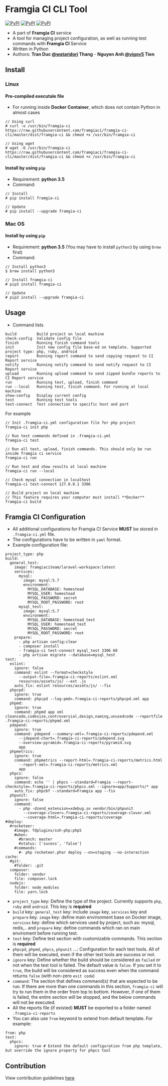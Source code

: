 # Framgia CI CLI Tool

[![PyPI](https://img.shields.io/pypi/status/framgia-ci.svg)](https://pypi.python.org/pypi/framgia-ci/)
[![PyPI](https://img.shields.io/pypi/v/framgia-ci.svg)](https://pypi.python.org/pypi/framgia-ci/)
[![PyPI](https://img.shields.io/pypi/pyversions/framgia-ci.svg)]([![PyPI](https://img.shields.io/pypi/v/framgia-ci.svg)](https://pypi.python.org/pypi/framgia-ci/))

- A part of **Framgia CI** service
- A tool for managing project configuration, as well as running test commands with **Framgia CI** Service
- Written in Python
- Authors: **Tran Duc [@wataridori](https://github.com/wataridori) Thang** - **Nguyen Anh [@vigov5](https://github.com/vigov5) Tien**

## Install
### Linux
#### Pre-compiled executale file
- For running inside **Docker Container**, which does not contain Python in almost cases
```
// Using curl
# curl -o /usr/bin/framgia-ci https://raw.githubusercontent.com/framgiaci/framgia-ci-cli/master/dist/framgia-ci && chmod +x /usr/bin/framgia-ci

// Using wget
# wget -O /usr/bin/framgia-ci https://raw.githubusercontent.com/framgiaci/framgia-ci-cli/master/dist/framgia-ci && chmod +x /usr/bin/framgia-ci
```
#### Install by using `pip`
- Requirement: **python 3.5**
- Command:
```
// Install
# pip install framgia-ci

// Update
# pip install --upgrade framgia-ci
```

### Mac OS
#### Install by using `pip`
- Requirement: **python 3.5** (You may have to install `python3` by using `brew` first)
- Command:
```
// Install python3
$ brew install python3

// Install framgia-ci
# pip3 install framgia-ci

// Update
# pip3 install --upgrade framgia-ci
```

## Usage
- Command lists
```
build         Build project on local machine
check-config  Validate config file
finish        Running finish command tools
init          Init new config file base-ed on template. Supported project type: php, ruby, android
report        Running report command to send copying request to CI Report service
notify        Running notify command to send notify request to CI Report service
upload        Running upload command to send zipped bundle reports to CI Report service
run           Running test, upload, finish command
run --local   Running test, finish command. For running at local machine
show-config   Display current config
test          Running test tools
test-connect  Test connection to specific host and port
```

For example
```
// Init .framgia-ci.yml configuration file for php project
framgia-ci init php

// Run test commands defined in .framgia-ci.yml
framgia-ci test

// Run all test, upload, finish commands. This should only be run inside framgia ci service
framgia-ci run

// Run test and show results at local machine
framgia-ci run --local

// Check mysql connection in localhost
framgia-ci test-connect 127.0.0.1 3306

// Build project on local machine
// This feature requires your computer must install **Docker**
framgia-ci build
```

## Framgia CI Configuration
- All additional configurations for Framgia CI Service **MUST** be stored in `.framgia-ci.yml` file.
- The configurations have to be written in `yaml` format.
- Example configuration file:
```
project_type: php
build:
  general_test:
    image: framgiaciteam/laravel-workspace:latest
    services:
      mysql:
        image: mysql:5.7
        environment:
          MYSQL_DATABASE: homestead
          MYSQL_USER: homestead
          MYSQL_PASSWORD: secret
          MYSQL_ROOT_PASSWORD: root
      mysql_test:
        image: mysql:5.7
        environment:
          MYSQL_DATABASE: homestead_test
          MYSQL_USER: homestead_test
          MYSQL_PASSWORD: secret
          MYSQL_ROOT_PASSWORD: root
    prepare:
      - php artisan config:clear
      - composer install
      - framgia-ci test-connect mysql_test 3306 60
      - php artisan migrate --database=mysql_test
test:
  eslint:
    ignore: false
    command: eslint --format=checkstyle
      --output-file=.framgia-ci-reports/eslint.xml
      resources/assets/js/ --ext .js
    auto_fix: eslint resources/assets/js/ --fix
  phpcpd:
    ignore: true
    command: phpcpd --log-pmd=.framgia-ci-reports/phpcpd.xml app
  phpmd:
    ignore: true
    command: phpmd app xml cleancode,codesize,controversial,design,naming,unusedcode --reportfile .framgia-ci-reports/phpmd.xml
  pdepend:
    ignore: true
    command: pdepend --summary-xml=.framgia-ci-reports/pdepend.xml
      --jdepend-chart=.framgia-ci-reports/pdepend.svg
      --overview-pyramid=.framgia-ci-reports/pyramid.svg
      app
  phpmetrics:
    ignore: true
    command: phpmetrics --report-html=.framgia-ci-reports/metrics.html
      --report-xml=.framgia-ci-reports/metrics.xml
      app
  phpcs:
    ignore: false
    command: echo '' | phpcs --standard=Framgia --report-checkstyle=.framgia-ci-reports/phpcs.xml --ignore=app/Supports/* app
    auto_fix: phpcbf --standard=Framgia app --fix
  phpunit:
    ignore: false
    command:
      - php -dzend_extension=xdebug.so vendor/bin/phpunit
        --coverage-clover=.framgia-ci-reports/coverage-clover.xml
        --coverage-html=.framgia-ci-reports/coverage
#deploy:
  #rocketeer:
    #image: fdplugins/ssh-php:php5
    #when:
      #branch: master
      #status: ['sucess', 'false']
    #commands:
      #- php rocketeer.phar deploy --on=staging --no-interaction
cache:
  #git:
    #folder: .git
  composer:
    folder: vendor
    file: composer.lock
  nodejs:
    folder: node_modules
    file: yarn.lock
```
- `project_type` key: Define the type of the project. Currently supports `php`, `ruby` and `android`. This key is **required**
- `build` key: `general_test` key: include `image` key, `services` key and `prepare` key. `image` key: define main environment base on Docker image, `services` key: define which services used by project, such as: mysql, redis,.. and `prepare` key: define commands which ran on main enviroment before running test.
- `test` key: Define test section with customizable commands. This section is **required**
- `phpcpd`, `phpmd`, `phpcs`, `phpunit` ...: Configuration for each test tools. All of them will be executed, even if the other test tools are success or not.
- `ignore` key: Define whether the build should be considered as `failed` or not when the test tool is failed. The default value is `false`. If you set it to `true`, the build will be considered as success even when the command returns `false` (with non-zero `exit code`)
- `command`: The section that defines command(s) that are expected to be run. If there are more than one commands in this section, `framgia-ci` will try to run them in the order from top to bottom. However, if one of them is failed, the entire section will be stopped, and the below commands will not be executed.
- All the reports file (if existed) **MUST** be exported to a folder named `.framgia-ci-reports`
- You can also use `from` keyword to extend from default template. For example:
```
from: php
test:
  phpcs:
    ignore: true # Extend the default configuration from php template, but override the ignore property for phpcs tool
```

Contribution
--------------
View contribution guidelines [here](./CONTRIBUTING.md)
